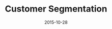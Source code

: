 ---
layout: default
modal-id: 5
title: Customer Segmentation
date: 2015-10-28
img: segmentation.png
alt: customer segmentation
project-date: October 2015
client: Retail
category: Professional Assignment
description: 

---